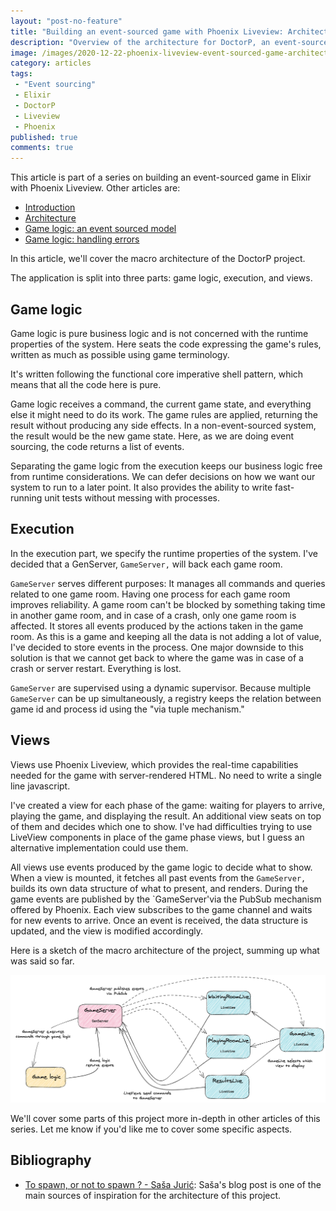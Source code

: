 ```yaml
---
layout: "post-no-feature"
title: "Building an event-sourced game with Phoenix Liveview: Architecture"
description: "Overview of the architecture for DoctorP, an event-sourced game built on top of Phoenix LiveView"
image: /images/2020-12-22-phoenix-liveview-event-sourced-game-architecture/doctorp_macro.png
category: articles
tags:
 - "Event sourcing"
 - Elixir
 - DoctorP
 - Liveview
 - Phoenix
published: true
comments: true
---
```



<div class="series">
    <p>This article is part of a series on building an event-sourced game in Elixir with Phoenix Liveview. Other articles are:</p>
    <ul>
        <li><a href="/articles/phoenix-liveview-event-sourced-game-intro">Introduction</a></li>
        <li><a href="/articles/phoenix-liveview-event-sourced-game-architecture">Architecture</a></li>
        <li><a href="/articles/phoenix-liveview-event-sourced-game-event-sourced-model">Game logic: an event sourced model</a></li>
        <li><a href="/articles/phoenix-liveview-event-sourced-game-handling-errors">Game logic: handling errors</a></li>
    </ul>
</div>

In this article, we'll cover the macro architecture of the DoctorP project.

The application is split into three parts: game logic, execution, and views.

## Game logic
Game logic is pure business logic and is not concerned with the runtime properties of the system. Here seats the code expressing the game's rules, written as much as possible using game terminology.

It's written following the functional core imperative shell pattern, which means that all the code here is pure.

Game logic receives a command, the current game state, and everything else it might need to do its work.
The game rules are applied, returning the result without producing any side effects. In a non-event-sourced system, the result would be the new game state. Here, as we are doing event sourcing, the code returns a list of events.

Separating the game logic from the execution keeps our business logic free from runtime considerations. We can defer decisions on how we want our system to run to a later point. It also provides the ability to write fast-running unit tests without messing with processes.

## Execution
In the execution part, we specify the runtime properties of the system.
I've decided that a GenServer, `GameServer,` will back each game room. 

`GameServer` serves different purposes:
It manages all commands and queries related to one game room. Having one process for each game room improves reliability. A game room can't be blocked by something taking time in another game room, and in case of a crash, only one game room is affected.
It stores all events produced by the actions taken in the game room. As this is a game and keeping all the data is not adding a lot of value, I've decided to store events in the process. One major downside to this solution is that we cannot get back to where the game was in case of a crash or server restart. Everything is lost.

`GameServer` are supervised using a dynamic supervisor. Because multiple `GameServer` can be up simultaneously, a registry keeps the relation between game id and process id using the "via tuple mechanism."

## Views
Views use Phoenix Liveview, which provides the real-time capabilities needed for the game with server-rendered HTML. No need to write a single line javascript.

I've created a view for each phase of the game: waiting for players to arrive, playing the game, and displaying the result. An additional view seats on top of them and decides which one to show.
I've had difficulties trying to use LiveView components in place of the game phase views, but I guess an alternative implementation could use them.

All views use events produced by the game logic to decide what to show.
When a view is mounted, it fetches all past events from the `GameServer,` builds its own data structure of what to present, and renders. During the game events are published by the `GameServer'via the PubSub mechanism offered by Phoenix. Each view subscribes to the game channel and waits for new events to arrive. Once an event is received, the data structure is updated, and the view is modified accordingly.

Here is a sketch of the macro architecture of the project, summing up what was said so far.

![Architecture sketch](/images/2020-12-22-phoenix-liveview-event-sourced-game-architecture/doctorp_macro.png)

We'll cover some parts of this project more in-depth in other articles of this series. Let me know if you'd like me to cover some specific aspects.

## Bibliography

- [To spawn, or not to spawn ? - Saša Jurić](https://www.theerlangelist.com/article/spawn_or_not): Saša's blog post is one of the main sources of inspiration for the architecture of this project.
